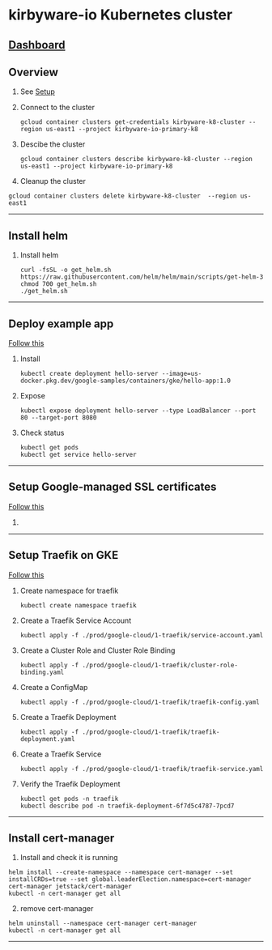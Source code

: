 # kirbyware-io Kubernetes cluster

## [Dashboard](https://console.cloud.google.com/home/dashboard?project=kirbyware-io-primary-k8&walkthrough_id=assistant_webhosting_index)

##  Overview
1. See [Setup](https://cloud.google.com/kubernetes-engine/docs/how-to/creating-an-autopilot-cluster#gcloud_2)

2. Connect to the cluster
   ```
   gcloud container clusters get-credentials kirbyware-k8-cluster --region us-east1 --project kirbyware-io-primary-k8
   ```

3. Descibe the cluster
   ```
   gcloud container clusters describe kirbyware-k8-cluster --region us-east1 --project kirbyware-io-primary-k8
   ```

4.  Cleanup the cluster
   ```
   gcloud container clusters delete kirbyware-k8-cluster  --region us-east1
   ```

----

## Install helm
1. Install helm
   ```
   curl -fsSL -o get_helm.sh https://raw.githubusercontent.com/helm/helm/main/scripts/get-helm-3
   chmod 700 get_helm.sh
   ./get_helm.sh
   ```

---

## Deploy example app

[Follow this](https://cloud.google.com/kubernetes-engine/docs/deploy-app-cluster)

1. Install
   ```
   kubectl create deployment hello-server --image=us-docker.pkg.dev/google-samples/containers/gke/hello-app:1.0
   ```

2. Expose
   ```
   kubectl expose deployment hello-server --type LoadBalancer --port 80 --target-port 8080
   ```

3. Check status
   ```
   kubectl get pods
   kubectl get service hello-server
   ```


---

## Setup Google-managed SSL certificates
[Follow this](https://cloud.google.com/kubernetes-engine/docs/how-to/managed-certs)

1. 



----

## Setup Traefik on GKE

[Follow this](https://admintuts.net/server-admin/how-to-deploy-traefik-to-google-kubernetes-engine/)

1. Create namespace for traefik
   ```
   kubectl create namespace traefik
   ```

2. Create a Traefik Service Account
   ```
   kubectl apply -f ./prod/google-cloud/1-traefik/service-account.yaml
   ```


3. Create a Cluster Role and Cluster Role Binding
   ```
   kubectl apply -f ./prod/google-cloud/1-traefik/cluster-role-binding.yaml
   ```

4. Create a ConfigMap
   ```
   kubectl apply -f ./prod/google-cloud/1-traefik/traefik-config.yaml
   ```

5. Create a Traefik Deployment
   ```
   kubectl apply -f ./prod/google-cloud/1-traefik/traefik-deployment.yaml
   ```


6. Create a Traefik Service
   ```
   kubectl apply -f ./prod/google-cloud/1-traefik/traefik-service.yaml
   ```

7. Verify the Traefik Deployment
   ```
   kubectl get pods -n traefik
   kubectl describe pod -n traefik-deployment-6f7d5c4787-7pcd7
   
----

## Install cert-manager

1. Install and check it is running
```
helm install --create-namespace --namespace cert-manager --set installCRDs=true --set global.leaderElection.namespace=cert-manager cert-manager jetstack/cert-manager
kubectl -n cert-manager get all
```

2. remove cert-manager
```
helm uninstall --namespace cert-manager cert-manager 
kubectl -n cert-manager get all
```

----
